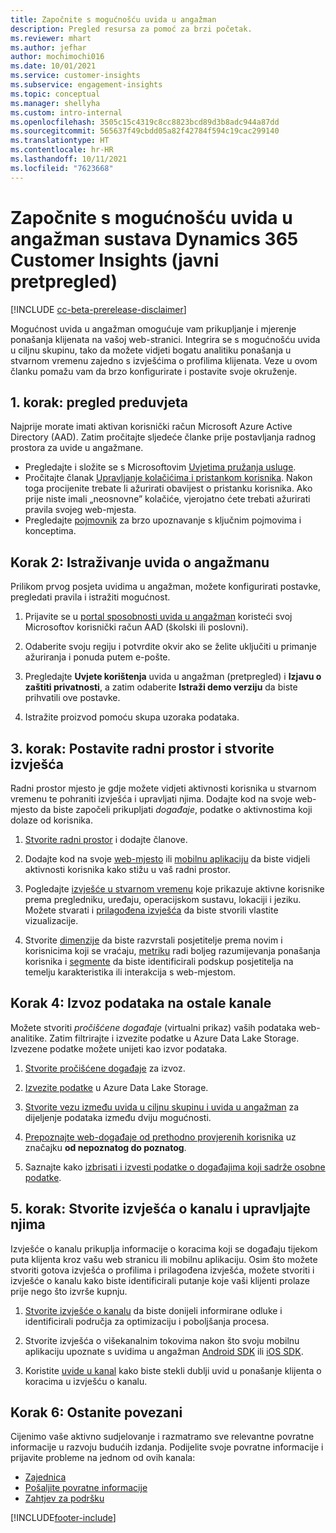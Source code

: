 ```yaml
---
title: Započnite s mogućnošću uvida u angažman
description: Pregled resursa za pomoć za brzi početak.
ms.reviewer: mhart
ms.author: jefhar
author: mochimochi016
ms.date: 10/01/2021
ms.service: customer-insights
ms.subservice: engagement-insights
ms.topic: conceptual
ms.manager: shellyha
ms.custom: intro-internal
ms.openlocfilehash: 3505c15c4319c8cc8823bcd89d3b8adc944a87dd
ms.sourcegitcommit: 565637f49cbdd05a82f42784f594c19cac299140
ms.translationtype: HT
ms.contentlocale: hr-HR
ms.lasthandoff: 10/11/2021
ms.locfileid: "7623668"
---
```

# <a name="get-started-with-dynamics-365-customer-insights-engagement-insights-capability-public-preview"></a>Započnite s mogućnošću uvida u angažman sustava Dynamics 365 Customer Insights (javni pretpregled)

[!INCLUDE [cc-beta-prerelease-disclaimer](includes/cc-beta-prerelease-disclaimer.md)]

Mogućnost uvida u angažman omogućuje vam prikupljanje i mjerenje ponašanja klijenata na vašoj web-stranici. Integrira se s mogućnošću uvida u ciljnu skupinu, tako da možete vidjeti bogatu analitiku ponašanja u stvarnom vremenu zajedno s izvješćima o profilima klijenata. Veze u ovom članku pomažu vam da brzo konfigurirate i postavite svoje okruženje.

## <a name="step-1-review-prerequisites"></a>1. korak: pregled preduvjeta

Najprije morate imati aktivan korisnički račun Microsoft Azure Active Directory (AAD). Zatim pročitajte sljedeće članke prije postavljanja radnog prostora za uvide u angažmane.

- Pregledajte i složite se s Microsoftovim [Uvjetima pružanja usluge](terms-of-service.md).  
- Pročitajte članak [Upravljanje kolačićima i pristankom korisnika](user-consent-storage.md). Nakon toga procijenite trebate li ažurirati obavijest o pristanku korisnika. Ako prije niste imali „neosnovne” kolačiće, vjerojatno ćete trebati ažurirati pravila svojeg web-mjesta.
- Pregledajte [pojmovnik](glossary.md) za brzo upoznavanje s ključnim pojmovima i konceptima.

## <a name="step-2-explore-engagement-insights"></a>Korak 2: Istraživanje uvida o angažmanu

Prilikom prvog posjeta uvidima u angažman, možete konfigurirati postavke, pregledati pravila i istražiti mogućnost.

1. Prijavite se u [portal sposobnosti uvida u angažman](https://home.ci.ai.dynamics.com/app/engagement-insights) koristeći svoj Microsoftov korisnički račun AAD (školski ili poslovni).

1. Odaberite svoju regiju i potvrdite okvir ako se želite uključiti u primanje ažuriranja i ponuda putem e-pošte.

1. Pregledajte **Uvjete korištenja** uvida u angažman (pretpregled) i **Izjavu o zaštiti privatnosti**, a zatim odaberite **Istraži demo verziju** da biste prihvatili ove postavke.

1. Istražite proizvod pomoću skupa uzoraka podataka.

##  <a name="step-3-set-up-a-workspace-and-create-reports"></a>3. korak: Postavite radni prostor i stvorite izvješća

Radni prostor mjesto je gdje možete vidjeti aktivnosti korisnika u stvarnom vremenu te pohraniti izvješća i upravljati njima. Dodajte kod na svoje web-mjesto da biste započeli prikupljati *događaje*, podatke o aktivnostima koji dolaze od korisnika.

1. [Stvorite radni prostor](create-workspace.md) i dodajte članove.

1. Dodajte kod na svoje [web-mjesto](instrument-website.md) ili [mobilnu aplikaciju](developer-resources.md#capture-events-from-mobile-apps) da biste vidjeli aktivnosti korisnika kako stižu u vaš radni prostor.

1. Pogledajte [izvješće u stvarnom vremenu](view-reports.md) koje prikazuje aktivne korisnike prema pregledniku, uređaju, operacijskom sustavu, lokaciji i jeziku. Možete stvarati i [prilagođena izvješća](custom-reports.md) da biste stvorili vlastite vizualizacije.

1. Stvorite [dimenzije](dimensions.md) da biste razvrstali posjetitelje prema novim i korisnicima koji se vraćaju, [metriku](metrics.md) radi boljeg razumijevanja ponašanja korisnika i [segmente](segments.md) da biste identificirali podskup posjetitelja na temelju karakteristika ili interakcija s web-mjestom.
    
## <a name="step-4-export-data-to-other-channels"></a>Korak 4: Izvoz podataka na ostale kanale

Možete stvoriti *pročišćene događaje* (virtualni prikaz) vaših podataka web-analitike. Zatim filtrirajte i izvezite podatke u Azure Data Lake Storage. Izvezene podatke možete unijeti kao izvor podataka.

1. [Stvorite pročišćene događaje](refined-events.md) za izvoz.

1. [Izvezite podatke](export-events.md) u Azure Data Lake Storage.

1. [Stvorite vezu između uvida u ciljnu skupinu i uvida u angažman](integrate-audience-insights-engagement-insights.md) za dijeljenje podataka između dviju mogućnosti.

1. [Prepoznajte web-događaje od prethodno provjerenih korisnika](unknown-to-known.md) uz značajku **od nepoznatog do poznatog**.

1. Saznajte kako [izbrisati i izvesti podatke o događajima koji sadrže osobne podatke](delete-export-personal-data.md).

## <a name="step-5-create-and-manage-funnel-reports"></a>5. korak: Stvorite izvješća o kanalu i upravljajte njima

Izvješće o kanalu prikuplja informacije o koracima koji se događaju tijekom puta klijenta kroz vašu web stranicu ili mobilnu aplikaciju. Osim što možete stvoriti gotova izvješća o profilima i prilagođena izvješća, možete stvoriti i izvješće o kanalu kako biste identificirali putanje koje vaši klijenti prolaze prije nego što izvrše kupnju. 

1. [Stvorite izvješće o kanalu](funnel-reports.md) da biste donijeli informirane odluke i identificirali područja za optimizaciju i poboljšanja procesa.

1. Stvorite izvješća o višekanalnim tokovima nakon što svoju mobilnu aplikaciju upoznate s uvidima u angažman [Android SDK](get-started-android.md) ili [iOS SDK](get-started-ios.md).

1. Koristite [uvide u kanal](funnel-reports.md#funnel-insights) kako biste stekli dublji uvid u ponašanje klijenta o koracima u izvješću o kanalu.
 
## <a name="step-6-stay-connected"></a>Korak 6: Ostanite povezani

Cijenimo vaše aktivno sudjelovanje i razmatramo sve relevantne povratne informacije u razvoju budućih izdanja. Podijelite svoje povratne informacije i prijavite probleme na jednom od ovih kanala:
- [Zajednica](https://go.microsoft.com/fwlink/?linkid=2141648)
- [Pošaljite povratne informacije](https://go.microsoft.com/fwlink/?linkid=2143222)
- [Zahtjev za podršku](https://go.microsoft.com/fwlink/?linkid=2145734) 


[!INCLUDE[footer-include](../includes/footer-banner.md)]

